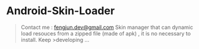 # Android-Skin-Loader

> Contact me : fengjun.dev@gmail.com
> Skin manager that can dynamic load resouces from a zipped file (made of apk) , it is no necessary to install.
  Keep >developing ... 
